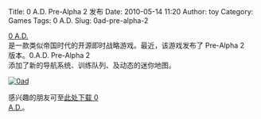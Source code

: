 Title: 0 A.D. Pre-Alpha 2 发布
Date: 2010-05-14 11:20
Author: toy
Category: Games
Tags: 0 A.D.
Slug: 0ad-pre-alpha-2

[0 A.D.](http://wildfiregames.com/0ad/)  
是一款类似帝国时代的开源即时战略游戏。最近，该游戏发布了 Pre-Alpha 2  
版本。0.A.D. Pre-Alpha 2  
添加了新的导航系统、训练队列、及动态的迷你地图。

[![0ad](http://i.linuxtoy.org/images/2010/05/thumb-0ad.jpg)](http://i.linuxtoy.org/images/2010/05/0ad.jpg)

感兴趣的朋友可至[此处下载 0  
A.D.](http://trac.wildfiregames.com/wiki/LatestRelease)。
